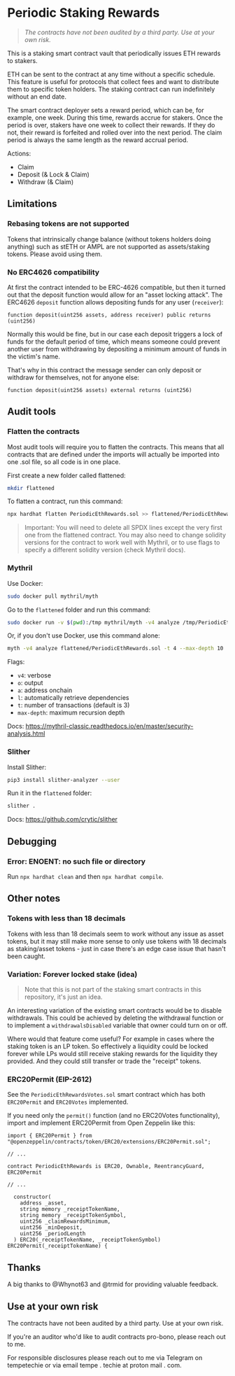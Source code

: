 # Periodic Staking Rewards

> _The contracts have not been audited by a third party. Use at your own risk._

This is a staking smart contract vault that periodically issues ETH rewards to stakers.

ETH can be sent to the contract at any time without a specific schedule. This feature is useful for protocols that collect fees and want to distribute them to specific token holders. The staking contract can run indefinitely without an end date.

The smart contract deployer sets a reward period, which can be, for example, one week. During this time, rewards accrue for stakers. Once the period is over, stakers have one week to collect their rewards. If they do not, their reward is forfeited and rolled over into the next period. The claim period is always the same length as the reward accrual period.

Actions:
- Claim
- Deposit (& Lock & Claim)
- Withdraw (& Claim)

## Limitations

### Rebasing tokens are not supported

Tokens that intrinsically change balance (without tokens holders doing anything) such as stETH or AMPL are not supported as assets/staking tokens. Please avoid using them.

### No ERC4626 compatibility

At first the contract intended to be ERC-4626 compatible, but then it turned out that the deposit function would allow for an "asset locking attack". The ERC4626 `deposit` function allows depositing funds for any user (`receiver`): 

```solidity
function deposit(uint256 assets, address receiver) public returns (uint256)
```

Normally this would be fine, but in our case each deposit triggers a lock of funds for the default period of time, which means someone could prevent another user from withdrawing by depositing a minimum amount of funds in the victim's name.

That's why in this contract the message sender can only deposit or withdraw for themselves, not for anyone else:

```solidity
function deposit(uint256 assets) external returns (uint256)
```

## Audit tools

### Flatten the contracts

Most audit tools will require you to flatten the contracts. This means that all contracts that are defined under the imports will actually be imported into one .sol file, so all code is in one place.

First create a new folder called flattened:

```bash
mkdir flattened
```

To flatten a contract, run this command:

```bash
npx hardhat flatten PeriodicEthRewards.sol >> flattened/PeriodicEthRewards.sol
```

> Important: You will need to delete all SPDX lines except the very first one from the flattened contract. You may also need to change solidity versions for the contract to work well with Mythril, or to use flags to specify a different solidity version (check Mythril docs).

### Mythril

Use Docker:

```bash
sudo docker pull mythril/myth
```

Go to the `flattened` folder and run this command:

```bash
sudo docker run -v $(pwd):/tmp mythril/myth -v4 analyze /tmp/PeriodicEthRewards.sol --max-depth 10
```

Or, if you don't use Docker, use this command alone:

```bash
myth -v4 analyze flattened/PeriodicEthRewards.sol -t 4 --max-depth 10
```

Flags:

- `v4`: verbose
- `o`: output
- `a`: address onchain
- `l`: automatically retrieve dependencies
- `t`: number of transactions (default is 3)
- `max-depth`: maximum recursion depth

Docs: https://mythril-classic.readthedocs.io/en/master/security-analysis.html 

### Slither

Install Slither:

```bash
pip3 install slither-analyzer --user
```

Run it in the `flattened` folder:

```bash
slither .
```

Docs: https://github.com/crytic/slither

## Debugging

### Error: ENOENT: no such file or directory

Run `npx hardhat clean` and then `npx hardhat compile`.

## Other notes

### Tokens with less than 18 decimals

Tokens with less than 18 decimals seem to work without any issue as asset tokens, but it may still make more sense to only use tokens with 18 decimals as staking/asset tokens - just in case there's an edge case issue that hasn't been caught.

### Variation: Forever locked stake (idea)

> Note that this is not part of the staking smart contracts in this repository, it's just an idea.

An interesting variation of the existing smart contracts would be to disable withdrawals. This could be achieved by deleting the withdrawal function or to implement a `withdrawalsDisabled` variable that owner could turn on or off.

Where would that feature come useful? For example in cases where the staking token is an LP token. So effectively a liquidity could be locked forever while LPs would still receive staking rewards for the liquidity they provided. And they could still transfer or trade the "receipt" tokens.

### ERC20Permit (EIP-2612)

See the `PeriodicEthRewardsVotes.sol` smart contract which has both `ERC20Permit` and `ERC20Votes` implemented.

If you need only the `permit()` function (and no ERC20Votes functionality), import and implement ERC20Permit from Open Zeppelin like this:

```solidity
import { ERC20Permit } from "@openzeppelin/contracts/token/ERC20/extensions/ERC20Permit.sol";

// ...

contract PeriodicEthRewards is ERC20, Ownable, ReentrancyGuard, ERC20Permit

// ...

  constructor(
    address _asset,
    string memory _receiptTokenName,
    string memory _receiptTokenSymbol,
    uint256 _claimRewardsMinimum,
    uint256 _minDeposit,
    uint256 _periodLength
  ) ERC20(_receiptTokenName, _receiptTokenSymbol) ERC20Permit(_receiptTokenName) {
```

## Thanks

A big thanks to @Whynot63 and @trmid for providing valuable feedback.

## Use at your own risk

The contracts have not been audited by a third party. Use at your own risk.

If you're an auditor who'd like to audit contracts pro-bono, please reach out to me.

For responsible disclosures please reach out to me via Telegram on tempetechie or via email tempe . techie at proton mail . com.
